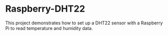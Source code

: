 # Raspberry-DHT22
This project demonstrates how to set up a DHT22 sensor with a Raspberry Pi to read temperature and humidity data.
